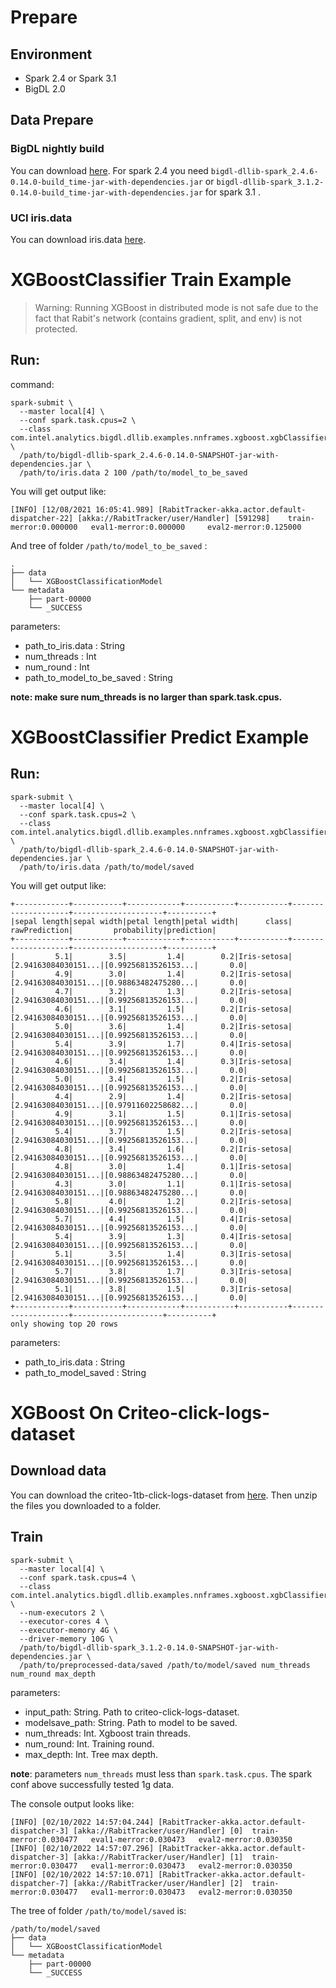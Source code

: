 # Prepare

## Environment
- Spark 2.4 or Spark 3.1
- BigDL 2.0 

## Data Prepare

### BigDL nightly build

You can download [here](https://bigdl.readthedocs.io/en/latest/doc/release.html).
For spark 2.4 you need `bigdl-dllib-spark_2.4.6-0.14.0-build_time-jar-with-dependencies.jar` or `bigdl-dllib-spark_3.1.2-0.14.0-build_time-jar-with-dependencies.jar` for spark 3.1 . 


### UCI iris.data

You can download iris.data [here](https://archive.ics.uci.edu/ml/machine-learning-databases/iris/iris.data).

# XGBoostClassifier Train Example

> Warning: Running XGBoost in distributed mode is not safe due to the fact that Rabit's network (contains gradient, split, and env) is not protected.

## Run:

command:
```
spark-submit \
  --master local[4] \
  --conf spark.task.cpus=2 \
  --class com.intel.analytics.bigdl.dllib.examples.nnframes.xgboost.xgbClassifierTrainingExample \
  /path/to/bigdl-dllib-spark_2.4.6-0.14.0-SNAPSHOT-jar-with-dependencies.jar \
  /path/to/iris.data 2 100 /path/to/model_to_be_saved
```

You will get output like:
```
[INFO] [12/08/2021 16:05:41.989] [RabitTracker-akka.actor.default-dispatcher-22] [akka://RabitTracker/user/Handler] [591298]    train-merror:0.000000   eval1-merror:0.000000     eval2-merror:0.125000
```
And tree of folder `/path/to/model_to_be_saved` :
```
.
├── data
│   └── XGBoostClassificationModel
└── metadata
    ├── part-00000
    └── _SUCCESS
```
parameters:
- path_to_iris.data : String
- num_threads : Int
- num_round : Int 
- path_to_model_to_be_saved : String

**note: make sure num_threads is no larger than spark.task.cpus.**

# XGBoostClassifier Predict Example
## Run:
```
spark-submit \
  --master local[4] \
  --conf spark.task.cpus=2 \
  --class com.intel.analytics.bigdl.dllib.examples.nnframes.xgboost.xgbClassifierPredictExample \
  /path/to/bigdl-dllib-spark_2.4.6-0.14.0-SNAPSHOT-jar-with-dependencies.jar \
  /path/to/iris.data /path/to/model/saved
```
You will get output like:
```
+------------+-----------+------------+-----------+-----------+--------------------+--------------------+----------+
|sepal length|sepal width|petal length|petal width|      class|       rawPrediction|         probability|prediction|
+------------+-----------+------------+-----------+-----------+--------------------+--------------------+----------+
|         5.1|        3.5|         1.4|        0.2|Iris-setosa|[2.94163084030151...|[0.99256813526153...|       0.0|
|         4.9|        3.0|         1.4|        0.2|Iris-setosa|[2.94163084030151...|[0.98863482475280...|       0.0|
|         4.7|        3.2|         1.3|        0.2|Iris-setosa|[2.94163084030151...|[0.99256813526153...|       0.0|
|         4.6|        3.1|         1.5|        0.2|Iris-setosa|[2.94163084030151...|[0.99256813526153...|       0.0|
|         5.0|        3.6|         1.4|        0.2|Iris-setosa|[2.94163084030151...|[0.99256813526153...|       0.0|
|         5.4|        3.9|         1.7|        0.4|Iris-setosa|[2.94163084030151...|[0.99256813526153...|       0.0|
|         4.6|        3.4|         1.4|        0.3|Iris-setosa|[2.94163084030151...|[0.99256813526153...|       0.0|
|         5.0|        3.4|         1.5|        0.2|Iris-setosa|[2.94163084030151...|[0.99256813526153...|       0.0|
|         4.4|        2.9|         1.4|        0.2|Iris-setosa|[2.94163084030151...|[0.97911602258682...|       0.0|
|         4.9|        3.1|         1.5|        0.1|Iris-setosa|[2.94163084030151...|[0.99256813526153...|       0.0|
|         5.4|        3.7|         1.5|        0.2|Iris-setosa|[2.94163084030151...|[0.99256813526153...|       0.0|
|         4.8|        3.4|         1.6|        0.2|Iris-setosa|[2.94163084030151...|[0.99256813526153...|       0.0|
|         4.8|        3.0|         1.4|        0.1|Iris-setosa|[2.94163084030151...|[0.98863482475280...|       0.0|
|         4.3|        3.0|         1.1|        0.1|Iris-setosa|[2.94163084030151...|[0.98863482475280...|       0.0|
|         5.8|        4.0|         1.2|        0.2|Iris-setosa|[2.94163084030151...|[0.99256813526153...|       0.0|
|         5.7|        4.4|         1.5|        0.4|Iris-setosa|[2.94163084030151...|[0.99256813526153...|       0.0|
|         5.4|        3.9|         1.3|        0.4|Iris-setosa|[2.94163084030151...|[0.99256813526153...|       0.0|
|         5.1|        3.5|         1.4|        0.3|Iris-setosa|[2.94163084030151...|[0.99256813526153...|       0.0|
|         5.7|        3.8|         1.7|        0.3|Iris-setosa|[2.94163084030151...|[0.99256813526153...|       0.0|
|         5.1|        3.8|         1.5|        0.3|Iris-setosa|[2.94163084030151...|[0.99256813526153...|       0.0|
+------------+-----------+------------+-----------+-----------+--------------------+--------------------+----------+
only showing top 20 rows
```
parameters:
- path_to_iris.data : String
- path_to_model_saved : String

# XGBoost On Criteo-click-logs-dataset
## Download data
You can download the criteo-1tb-click-logs-dataset from [here](https://ailab.criteo.com/download-criteo-1tb-click-logs-dataset/). Then unzip the files you downloaded to a folder.

## Train
```
spark-submit \
  --master local[4] \
  --conf spark.task.cpus=4 \
  --class com.intel.analytics.bigdl.dllib.examples.nnframes.xgboost.xgbClassifierTrainingExampleOnCriteoClickLogsDataset \
  --num-executors 2 \
  --executor-cores 4 \
  --executor-memory 4G \
  --driver-memory 10G \
  /path/to/bigdl-dllib-spark_3.1.2-0.14.0-SNAPSHOT-jar-with-dependencies.jar \
  /path/to/preprocessed-data/saved /path/to/model/saved num_threads num_round max_depth
```

parameters:
- input_path: String. Path to criteo-click-logs-dataset.
- modelsave_path: String. Path to model to be saved.
- num_threads: Int. Xgboost train threads.
- num_round: Int. Training round.
- max_depth: Int. Tree max depth.

**note**: parameters `num_threads` must less than `spark.task.cpus`. The spark conf above successfully tested 1g data.

The console output looks like:
```
[INFO] [02/10/2022 14:57:04.244] [RabitTracker-akka.actor.default-dispatcher-3] [akka://RabitTracker/user/Handler] [0]  train-merror:0.030477   eval1-merror:0.030473   eval2-merror:0.030350
[INFO] [02/10/2022 14:57:07.296] [RabitTracker-akka.actor.default-dispatcher-3] [akka://RabitTracker/user/Handler] [1]  train-merror:0.030477   eval1-merror:0.030473   eval2-merror:0.030350
[INFO] [02/10/2022 14:57:10.071] [RabitTracker-akka.actor.default-dispatcher-7] [akka://RabitTracker/user/Handler] [2]  train-merror:0.030477   eval1-merror:0.030473   eval2-merror:0.030350
```

The tree of folder `/path/to/model/saved` is:
```
/path/to/model/saved
├── data
│   └── XGBoostClassificationModel
└── metadata
    ├── part-00000
    └── _SUCCESS
```
